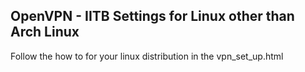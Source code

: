 ## OpenVPN - IITB Settings for Linux other than Arch Linux ##

Follow the how to for your linux distribution in the vpn_set_up.html 
